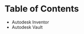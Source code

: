 <!-- TITLE: Software Installation -->
<!-- SUBTITLE: Articles about installation procedures for the various softwares used by the mechanical team -->

# Table of Contents
* Autodesk Inventor
* Autodesk Vault